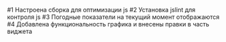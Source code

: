 #1 Настроена сборка для оптимизации js
#2 Установка jslint для контроля js
#3 Погодные показатели на текущий момент отображаются
#4 Добавлена функциональность графика и внесены правки в часть виджета